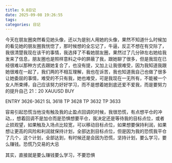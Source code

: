 ```yaml
---
title: 9.8日记
date: 2025-09-08 19:26:55
tags:
categories: 日记
---
```

今天在朋友圈突然看见她头像，还以为是别人用她的头像，果然不知道什么时候加的看见她的朋友圈我恍惚了，那时候想的全忘记了，牛逼，反正不想在有交际了，我很清楚我现在该干的事情，我选择了不看她朋友圈，果然过了几分钟左右她给我发来了信息，朋友圈也是照样意料之中的屏蔽了我，跟她聊了很多，但是我现在已经很难以那种方式去跟她复合了，也没有提，又加上让我很难受，因为我知道我跟她很难在一起了，我们两的不相互理解，我也在诉苦，我也知道我自己也做了很多让她委屈的事情，难受的不只有我，她也难受，可是我现在一无所有，不能被一个女人所束缚，自己应该努力好好学习，而不是想着她到底还爱不爱我，而是要努力的提升自己
21：20
XAUUSD BUY 

ENTRY 3626-3621
SL 3618
TP 3628
TP 3632
TP 3633

容易引起恐慌当他没有触及我的止盈点回调的时候，我很恐慌，有点想平仓的冲动，，想着回调不是加仓而是恐惧想要平仓，我决定还是等待我的目标点位，或者止损观望，如果触及入场点比较宽，可以移动目标点位，如果想要保持利润，如果想让更高的风险和利润就保持计划，全部达到目标点位，但是因为我的恐慌我平仓了几个，这个计划，全部达到，有时候还是会因为恐慌，坚持计划，要么学习，要么赚钱。恐慌乃交易的大忌


其实，直接就是要么赚钱要么学习，不要恐惧
